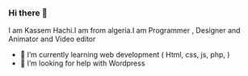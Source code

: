 ### Hi there 👋

I am Kassem Hachi.I am from algeria.I am Programmer , Designer and Animator and Video editor
- 🌱 I’m currently learning web development ( Html, css, js, php, )
- 🤔 I’m looking for help with Wordpress
